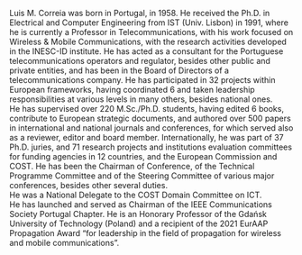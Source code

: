 Luis M. Correia was born in Portugal, in 1958.  He received the Ph.D. in Electrical and Computer Engineering from IST (Univ. Lisbon)
in 1991, where he is currently a Professor in Telecommunications, with his work focused on Wireless & Mobile Communications, 
with the research activities developed in the INESC-ID institute. 
He has acted as a consultant for the Portuguese telecommunications operators and regulator, besides other public and private entities,
and has been in the Board of Directors of a telecommunications company.
He has participated in 32 projects within European frameworks, having coordinated 6 and taken leadership responsibilities at various levels in many others, besides national ones.  
He has supervised over 220 M.Sc./Ph.D. students, having edited 6 books, contribute to European strategic documents,
and authored over 500 papers in international and national journals and conferences,
for which served also as a reviewer, editor and board member. 
Internationally, he was part of 37 Ph.D. juries, and 71 research projects and institutions evaluation committees
for funding agencies in 12 countries, and the European Commission and COST. He has been the Chairman of Conference, of the 
Technical Programme Committee and of the Steering Committee of various major conferences, besides other several duties.  
He was a National Delegate to the COST Domain Committee on ICT.  
He has launched and served as Chairman of the IEEE Communications Society Portugal Chapter. 
He is an Honorary Professor of the Gdańsk University of Technology (Poland) and a recipient of the 2021 EurAAP Propagation Award 
“for leadership in the field of propagation for wireless and mobile communications”.